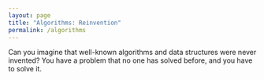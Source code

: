```yaml
---
layout: page
title: "Algorithms: Reinvention"
permalink: /algorithms
---
```


Can you imagine that well-known algorithms and data structures were never invented?
You have a problem that no one has solved before, and you have to solve it.